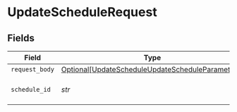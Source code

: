 # UpdateScheduleRequest


## Fields

| Field                                                                                                                 | Type                                                                                                                  | Required                                                                                                              | Description                                                                                                           |
| --------------------------------------------------------------------------------------------------------------------- | --------------------------------------------------------------------------------------------------------------------- | --------------------------------------------------------------------------------------------------------------------- | --------------------------------------------------------------------------------------------------------------------- |
| `request_body`                                                                                                        | [Optional[UpdateScheduleUpdateScheduleParameters]](../../models/operations/updatescheduleupdatescheduleparameters.md) | :heavy_minus_sign:                                                                                                    | N/A                                                                                                                   |
| `schedule_id`                                                                                                         | *str*                                                                                                                 | :heavy_check_mark:                                                                                                    | The unique ID of the schedule.                                                                                        |